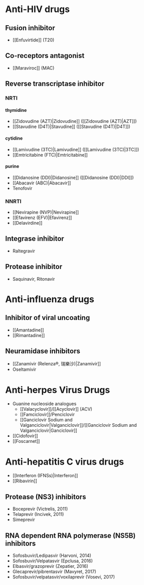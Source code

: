 # Anti-HIV drugs
## Fusion inhibitor
- [[Enfuvirtide]] (T20)
## Co-receptors antagonist
- [[Maraviroc]] (MAC) 
## Reverse transcriptase inhibitor
### NRTI
#### thymidine
- [[Zidovudine (AZT)|Zidovudine]] ([[Zidovudine (AZT)|AZT]])
- [[Stavudine (D4T)|Stavudine]] ([[Stavudine (D4T)|D4T]])
#### cytidine
- [[Lamivudine (3TC)|Lamivudine]] ([[Lamivudine (3TC)|3TC]])
- [[Emtricitabine (FTC)|Emtricitabine]]
#### purine
- [[Didanosine (DDI)|Didanosine]] ([[Didanosine (DDI)|DDI]])
- [[Abacavir (ABC)|Abacavir]]
- Tenofovir 
### NNRTI
- [[Nevirapine (NVP)|Nevirapine]]
- [[Efavirenz (EFV)|Efavirenz]]
- [[Delavirdine]]
## Integrase inhibitor
- Raltegravir 
## Protease inhibitor
- Saquinavir, Ritonavir
# Anti-influenza drugs 
## Inhibitor of viral uncoating
- [[Amantadine]] 
- [[Rimantadine]]
## Neuramidase inhibitors
- [[Zanamivir (Relenza®, 瑞樂沙)|Zanamivir]]
- Oseltamivir
# Anti-herpes Virus Drugs
- Guanine nucleoside analogues 
	- [[Valacyclovir]]/[[Acyclovir]] (ACV) 
	- [[Famciclovir]]/Penciclovir 
	- [[Ganciclovir Sodium and Valganciclovir|Valganciclovir]]/[[Ganciclovir Sodium and Valganciclovir|Ganciclovir]] 
- [[Cidofovir]] 
- [[Foscarnet]]
# Anti-hepatitis C virus drugs
- [[Interferon (IFNSs)|Interferon]]
- [[Ribavirin]]
## Protease (NS3) inhibitors
- Boceprevir (Victrelis, 2011) 
- Telaprevir (Incivek, 2011) 
- Simeprevir
## RNA dependent RNA polymerase (NS5B) inhibitors
- Sofosbuvir/Ledipasvir (Harvoni, 2014) 
- Sofosbuvir/Velpatasvir (Epclusa, 2016) 
- Elbasvir/grazoprevir (Zepatier, 2016) 
- Glecaprevir/pibrentasvir (Mavyret, 2017) 
- Sofosbuvir/velpatasvir/voxilaprevir (Vosevi, 2017)